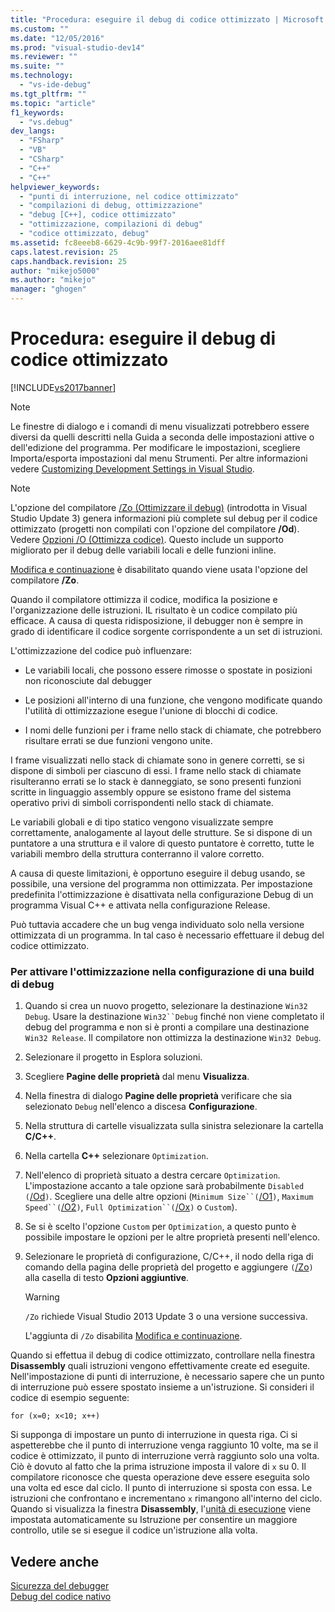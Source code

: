 ```yaml
---
title: "Procedura: eseguire il debug di codice ottimizzato | Microsoft Docs"
ms.custom: ""
ms.date: "12/05/2016"
ms.prod: "visual-studio-dev14"
ms.reviewer: ""
ms.suite: ""
ms.technology: 
  - "vs-ide-debug"
ms.tgt_pltfrm: ""
ms.topic: "article"
f1_keywords: 
  - "vs.debug"
dev_langs: 
  - "FSharp"
  - "VB"
  - "CSharp"
  - "C++"
  - "C++"
helpviewer_keywords: 
  - "punti di interruzione, nel codice ottimizzato"
  - "compilazioni di debug, ottimizzazione"
  - "debug [C++], codice ottimizzato"
  - "ottimizzazione, compilazioni di debug"
  - "codice ottimizzato, debug"
ms.assetid: fc8eeeb8-6629-4c9b-99f7-2016aee81dff
caps.latest.revision: 25
caps.handback.revision: 25
author: "mikejo5000"
ms.author: "mikejo"
manager: "ghogen"
---
```

# Procedura: eseguire il debug di codice ottimizzato
[!INCLUDE[vs2017banner](../code-quality/includes/vs2017banner.md)]

> [!NOTE]
>  Le finestre di dialogo e i comandi di menu visualizzati potrebbero essere diversi da quelli descritti nella Guida a seconda delle impostazioni attive o dell'edizione del programma.  Per modificare le impostazioni, scegliere Importa\/esporta impostazioni dal menu Strumenti.  Per altre informazioni vedere [Customizing Development Settings in Visual Studio](http://msdn.microsoft.com/it-it/22c4debb-4e31-47a8-8f19-16f328d7dcd3).  
  
> [!NOTE]
>  L'opzione del compilatore [\/Zo \(Ottimizzare il debug\)](/visual-cpp/build/reference/zo-enhance-optimized-debugging) \(introdotta in Visual Studio Update 3\) genera informazioni più complete sul debug per il codice ottimizzato \(progetti non compilati con l'opzione del compilatore **\/Od**\).  Vedere [Opzioni \/O \(Ottimizza codice\)](/visual-cpp/build/reference/o-options-optimize-code).  Questo include un supporto migliorato per il debug delle variabili locali e delle funzioni inline.  
>   
>  [Modifica e continuazione](../debugger/edit-and-continue-visual-csharp.md) è disabilitato quando viene usata l'opzione del compilatore **\/Zo**.  
  
 Quando il compilatore ottimizza il codice, modifica la posizione e l'organizzazione delle istruzioni.  IL risultato è un codice compilato più efficace.  A causa di questa ridisposizione, il debugger non è sempre in grado di identificare il codice sorgente corrispondente a un set di istruzioni.  
  
 L'ottimizzazione del codice può influenzare:  
  
-   Le variabili locali, che possono essere rimosse o spostate in posizioni non riconosciute dal debugger  
  
-   Le posizioni all'interno di una funzione, che vengono modificate quando l'utilità di ottimizzazione esegue l'unione di blocchi di codice.  
  
-   I nomi delle funzioni per i frame nello stack di chiamate, che potrebbero risultare errati se due funzioni vengono unite.  
  
 I frame visualizzati nello stack di chiamate sono in genere corretti, se si dispone di simboli per ciascuno di essi.  I frame nello stack di chiamate risulteranno errati se lo stack è danneggiato, se sono presenti funzioni scritte in linguaggio assembly oppure se esistono frame del sistema operativo privi di simboli corrispondenti nello stack di chiamate.  
  
 Le variabili globali e di tipo statico vengono visualizzate sempre correttamente,  analogamente al layout delle strutture.  Se si dispone di un puntatore a una struttura e il valore di questo puntatore è corretto, tutte le variabili membro della struttura conterranno il valore corretto.  
  
 A causa di queste limitazioni, è opportuno eseguire il debug usando, se possibile, una versione del programma non ottimizzata.  Per impostazione predefinita l'ottimizzazione è disattivata nella configurazione Debug di un programma Visual C\+\+ e attivata nella configurazione Release.  
  
 Può tuttavia accadere che un bug venga individuato solo nella versione ottimizzata di un programma.  In tal caso è necessario effettuare il debug del codice ottimizzato.  
  
### Per attivare l'ottimizzazione nella configurazione di una build di debug  
  
1.  Quando si crea un nuovo progetto, selezionare la destinazione `Win32 Debug`.  Usare la destinazione `Win32``Debug` finché non viene completato il debug del programma e non si è pronti a compilare una destinazione `Win32 Release`.  Il compilatore non ottimizza la destinazione `Win32 Debug`.  
  
2.  Selezionare il progetto in Esplora soluzioni.  
  
3.  Scegliere **Pagine delle proprietà** dal menu **Visualizza**.  
  
4.  Nella finestra di dialogo **Pagine delle proprietà** verificare che sia selezionato `Debug` nell'elenco a discesa **Configurazione**.  
  
5.  Nella struttura di cartelle visualizzata sulla sinistra selezionare la cartella **C\/C\+\+**.  
  
6.  Nella cartella **C\+\+** selezionare `Optimization`.  
  
7.  Nell'elenco di proprietà situato a destra cercare `Optimization`.  L'impostazione accanto a tale opzione sarà probabilmente `Disabled (`[\/Od](/visual-cpp/build/reference/od-disable-debug)`)`.  Scegliere una delle altre opzioni \(`Minimum Size``(`[\/O1](/visual-cpp/build/reference/o1-o2-minimize-size-maximize-speed)`)`, `Maximum Speed``(`[\/O2](/visual-cpp/build/reference/o1-o2-minimize-size-maximize-speed)`)`, `Full Optimization``(`[\/Ox](/visual-cpp/build/reference/ox-full-optimization)`)` o `Custom`\).  
  
8.  Se si è scelto l'opzione `Custom` per `Optimization`, a questo punto è possibile impostare le opzioni per le altre proprietà presenti nell'elenco.  
  
9. Selezionare le proprietà di configurazione, C\/C\+\+, il nodo della riga di comando della pagina delle proprietà del progetto e aggiungere `(`[\/Zo](/visual-cpp/build/reference/zo-enhance-optimized-debugging)`)` alla casella di testo **Opzioni aggiuntive**.  
  
    > [!WARNING]
    >  `/Zo` richiede Visual Studio 2013 Update 3 o una versione successiva.  
    >   
    >  L'aggiunta di `/Zo` disabilita [Modifica e continuazione](../debugger/edit-and-continue-visual-csharp.md).  
  
 Quando si effettua il debug di codice ottimizzato, controllare nella finestra **Disassembly** quali istruzioni vengono effettivamente create ed eseguite.  Nell'impostazione di punti di interruzione, è necessario sapere che un punto di interruzione può essere spostato insieme a un'istruzione.  Si consideri il codice di esempio seguente:  
  
```  
for (x=0; x<10; x++)  
```  
  
 Si supponga di impostare un punto di interruzione in questa riga.  Ci si aspetterebbe che il punto di interruzione venga raggiunto 10 volte, ma se il codice è ottimizzato, il punto di interruzione verrà raggiunto solo una volta.  Ciò è dovuto al fatto che la prima istruzione imposta il valore di `x` su 0.  Il compilatore riconosce che questa operazione deve essere eseguita solo una volta ed esce dal ciclo.  Il punto di interruzione si sposta con essa.  Le istruzioni che confrontano e incrementano `x` rimangono all'interno del ciclo.  Quando si visualizza la finestra **Disassembly**, l'[unità di esecuzione](http://msdn.microsoft.com/it-it/8791dac9-64d1-4bb9-b59e-8d59af1833f9) viene impostata automaticamente su Istruzione per consentire un maggiore controllo, utile se si esegue il codice un'istruzione alla volta.  
  
## Vedere anche  
 [Sicurezza del debugger](../debugger/debugger-security.md)   
 [Debug del codice nativo](../debugger/debugging-native-code.md)